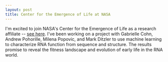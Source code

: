 ```yaml
---
layout: post
title: Center for the Emergence of Life at NASA
---
```


I'm excited to join NASA's Center for the Emergence of Life as a research affiliate -- 
[see here](https://www.nasa.gov/center-for-the-emergence-of-life/people).
I've been working on a project with Gabrielle Cohn, Andrew Pohorille, Milena Popovic, and 
Mark Ditzler to use machine learning to characterize RNA function from sequence and structure. 
The results promise to reveal the fitness landscape and evolution of early life in the RNA world.